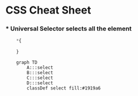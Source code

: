 # CSS Cheat Sheet

### * Universal Selector selects all the element 
```css
    *{
        
    }
```
```mermaid
    graph TD
        A:::select
        B:::select
        C:::select
        D:::select
        classDef select fill:#1919a6

```
